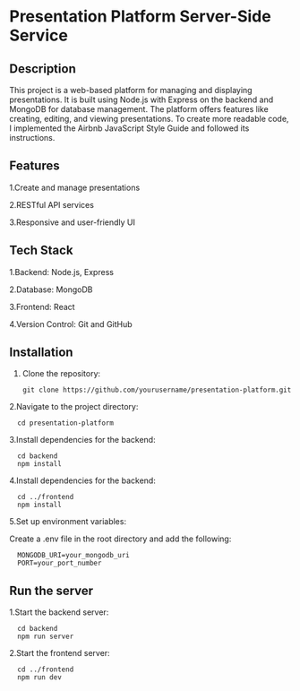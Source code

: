 # Presentation Platform Server-Side Service

## Description
This project is a web-based platform for managing and displaying presentations. It is built using Node.js with Express on the backend and MongoDB for database management. The platform offers features like creating, editing, and viewing presentations.
To create more readable code, I implemented the Airbnb JavaScript Style Guide and followed its instructions. 

## Features
1.Create and manage presentations

2.RESTful API services

3.Responsive and user-friendly UI

## Tech Stack
1.Backend: Node.js, Express

2.Database: MongoDB

3.Frontend: React

4.Version Control: Git and GitHub

## Installation
1. Clone the repository:
   ```
   git clone https://github.com/yourusername/presentation-platform.git
   ```
   

2.Navigate to the project directory:
 ```
   cd presentation-platform
 ```
3.Install dependencies for the backend:
 ```
   cd backend
   npm install
 ```
4.Install dependencies for the backend:
 ```
   cd ../frontend
   npm install
 ```
5.Set up environment variables:

Create a .env file in the root directory and add the following:
 ```
   MONGODB_URI=your_mongodb_uri
   PORT=your_port_number
 ```
## Run the server

1.Start the backend server:
 ```
   cd backend
   npm run server
 ```
2.Start the frontend server:
 ```
   cd ../frontend
   npm run dev
 ```




